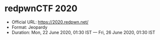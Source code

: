 # redpwnCTF 2020

- Official URL: https://2020.redpwn.net/
- Format: Jeopardy
- Duration: Mon, 22 June 2020, 01:30 IST — Fri, 26 June 2020, 01:30 IST